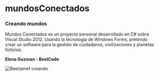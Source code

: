 # mundosConectados
### Creando mundos

Mundos Conectados es un proyecto personal desarrollado en C# sobre Visual Studio 2012.
Usando la tecnología de Windows Forms, pretendo crear un software para la gestión de ciudadanos, civilizaciones y planetas ficticios.

**Elena Guzman - BeelCode**

![Beelzenef creando](https://geekstorming.files.wordpress.com/2015/05/creando.png)
